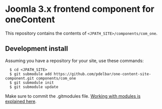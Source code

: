 # Joomla 3.x frontend component for oneContent

This repository contains the contents of `<JPATH_SITE>/components/com_one`. 

## Development install

Assuming you have a repository for your site, use these commands:

```
  $ cd <JPATH_SITE>
  $ git submodule add https://github.com/pdelbar/one-content-site-component.git components/com_one  
  $ git submodule init
  $ git submodule update
```

Make sure to commit the .gitmodules file. [Working with modules is explained here](https://chrisjean.com/2009/04/20/git-submodules-adding-using-removing-and-updating/:).
